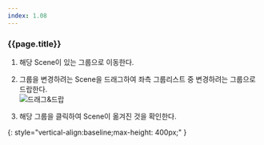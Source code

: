 ```yaml
---
index: 1.08
---
```

### {{page.title}}

1. 해당 Scene이 있는 그룹으로 이동한다.

1. 그룹을 변경하려는 Scene을 드래그하여 좌측 그룹리스트 중 변경하려는 그룹으로 드랍한다.  
![드래그&드랍][scene-group-change]

1. 해당 그룹을 클릭하여 Scene이 옮겨진 것을 확인한다.

[scene-group-change]: {{site.baseurl}}/assets/tutorials/scene-group-change-01.png
{: style="vertical-align:baseline;max-height: 400px;" }
